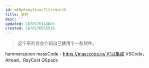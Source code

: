 ```yaml
---
id: m69p8seyttvxc7ltzrntnd3
title: 软件
desc: ''
updated: 1670576143889
created: 1670576055519
---
```


> 这个系列会会介绍自己使用个一些软件。

hammerspoon
massCode - https://masscode.io/,可以集成 VSCode，Alread，RayCast
QSpace
